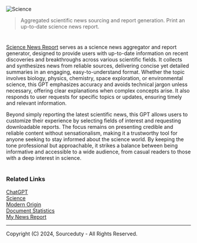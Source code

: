 ![Science](https://github.com/user-attachments/assets/1c04a95c-5762-4600-88a6-1fea0b148e08)

> Aggregated scientific news sourcing and report generation. Print an up-to-date science news report.

#

[Science News Report](https://chatgpt.com/g/g-NJaUyC8jm-science-news-report) serves as a science news aggregator and report generator, designed to provide users with up-to-date information on recent discoveries and breakthroughs across various scientific fields. It collects and synthesizes news from reliable sources, delivering concise yet detailed summaries in an engaging, easy-to-understand format. Whether the topic involves biology, physics, chemistry, space exploration, or environmental science, this GPT emphasizes accuracy and avoids technical jargon unless necessary, offering clear explanations when complex concepts arise. It also responds to user requests for specific topics or updates, ensuring timely and relevant information.

Beyond simply reporting the latest scientific news, this GPT allows users to customize their experience by selecting fields of interest and requesting downloadable reports. The focus remains on presenting credible and reliable content without sensationalism, making it a trustworthy tool for anyone seeking to stay informed about the science world. By keeping the tone professional but approachable, it strikes a balance between being informative and accessible to a wide audience, from casual readers to those with a deep interest in science.

#
### Related Links

[ChatGPT](https://github.com/sourceduty/ChatGPT)
<br>
[Science](https://github.com/sourceduty/Science)
<br>
[Modern Origin](https://github.com/sourceduty/Modern_Origin)
<br>
[Document Statistics](https://github.com/sourceduty/Document_Statistics)
<br>
[My News Report](https://github.com/sourceduty/My_News_Report)

***
Copyright (C) 2024, Sourceduty - All Rights Reserved.

